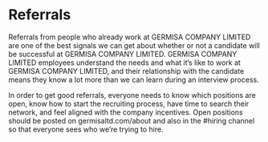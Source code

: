 # Referrals

Referrals from people who already work at GERMISA COMPANY LIMITED are one of the best signals we can get about whether or not a candidate will be successful at GERMISA COMPANY LIMITED. GERMISA COMPANY LIMITED employees understand the needs and what it’s like to work at GERMISA COMPANY LIMITED, and their relationship with the candidate means they know a lot more than we can learn during an interview process.

In order to get good referrals, everyone needs to know which positions are open, know how to start the recruiting process, have time to search their network, and feel aligned with the company incentives. Open positions should be posted on germisaltd.com/about and also in the #hiring channel so that everyone sees who we’re trying to hire. 


